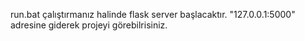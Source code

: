 run.bat çalıştırmanız halinde flask  server başlacaktır.  "127.0.0.1:5000" adresine giderek projeyi  görebilrisiniz.
